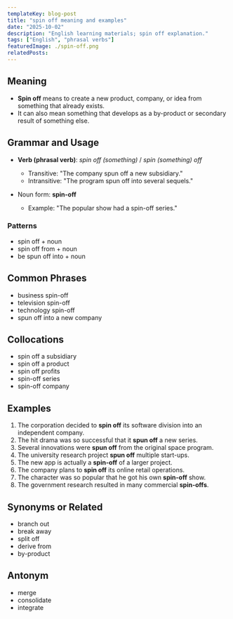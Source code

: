 ```yaml
---
templateKey: blog-post
title: "spin off meaning and examples"
date: "2025-10-02"
description: "English learning materials; spin off explanation."
tags: ["English", "phrasal verbs"]
featuredImage: ./spin-off.png
relatedPosts:
---
```


## Meaning

- **Spin off** means to create a new product, company, or idea from something that already exists.
- It can also mean something that develops as a by-product or secondary result of something else.

## Grammar and Usage

- **Verb (phrasal verb)**: _spin off (something)_ / _spin (something) off_

  - Transitive: "The company spun off a new subsidiary."
  - Intransitive: "The program spun off into several sequels."

- Noun form: **spin-off**

  - Example: "The popular show had a spin-off series."

### Patterns

- spin off + noun
- spin off from + noun
- be spun off into + noun

## Common Phrases

- business spin-off
- television spin-off
- technology spin-off
- spun off into a new company

## Collocations

- spin off a subsidiary
- spin off a product
- spin off profits
- spin-off series
- spin-off company

## Examples

1. The corporation decided to **spin off** its software division into an independent company.
2. The hit drama was so successful that it **spun off** a new series.
3. Several innovations were **spun off** from the original space program.
4. The university research project **spun off** multiple start-ups.
5. The new app is actually a **spin-off** of a larger project.
6. The company plans to **spin off** its online retail operations.
7. The character was so popular that he got his own **spin-off** show.
8. The government research resulted in many commercial **spin-offs**.

## Synonyms or Related

- branch out
- break away
- split off
- derive from
- by-product

## Antonym

- merge
- consolidate
- integrate
